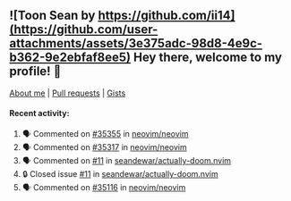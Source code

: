 ## ![Toon Sean by https://github.com/ii14](https://github.com/user-attachments/assets/3e375adc-98d8-4e9c-b362-9e2ebfaf8ee5) Hey there, welcome to my profile! 👋

[About me](https://seandewar.github.io/)
 | [Pull requests](https://github.com/search?p=1&q=author%3Aseandewar+is%3Apr)
 | [Gists](https://gist.github.com/seandewar)

#### Recent activity:

<!--START_SECTION:activity-->
1. 🗣 Commented on [#35355](https://github.com/neovim/neovim/pull/35355#issuecomment-3194434957) in [neovim/neovim](https://github.com/neovim/neovim)
2. 🗣 Commented on [#35317](https://github.com/neovim/neovim/pull/35317#issuecomment-3181050893) in [neovim/neovim](https://github.com/neovim/neovim)
3. 🗣 Commented on [#11](https://github.com/seandewar/actually-doom.nvim/issues/11#issuecomment-3144573359) in [seandewar/actually-doom.nvim](https://github.com/seandewar/actually-doom.nvim)
4. 🔒 Closed issue [#11](https://github.com/seandewar/actually-doom.nvim/issues/11) in [seandewar/actually-doom.nvim](https://github.com/seandewar/actually-doom.nvim)
5. 🗣 Commented on [#35116](https://github.com/neovim/neovim/issues/35116#issuecomment-3141784327) in [neovim/neovim](https://github.com/neovim/neovim)
<!--END_SECTION:activity-->
